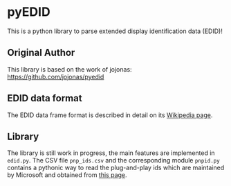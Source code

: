 # pyEDID
This is a python library to parse extended display identification data (EDID)!

## Original Author
This library is based on the work of jojonas: https://github.com/jojonas/pyedid

## EDID data format
The EDID data frame format is described in detail on its [Wikipedia page](https://en.wikipedia.org/wiki/Extended_Display_Identification_Data).

## Library
The library is still work in progress, the main features are implemented in `edid.py`.
The CSV file `pnp_ids.csv` and the corresponding module `pnpid.py` contains a pythonic way to read the plug-and-play ids which are maintained by Microsoft and obtained from [this page](http://www.uefi.org/pnp_id_list).
